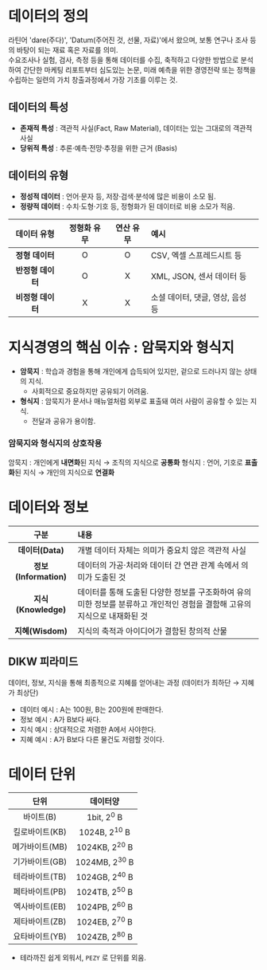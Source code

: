 # 데이터의 정의

라틴어 'dare(주다)', 'Datum(주어진 것, 선물, 자료)'에서 왔으며, 보통 연구나 조사 등의 바탕이 되는 재료 혹은 자료를 의미.   
수요조사나 실험, 검사, 측정 등을 통해 데이터를 수집, 축적하고 다양한 방법으로 분석하여 간단한 마케팅 리포트부터 심도있는 논문, 미래 예측을 위한 경영전략 또는 정책을 수립하는 일련의 가치 창출과정에서 가장 기초를 이루는 것.

## 데이터의 특성

- **존재적 특성** : 객관적 사실(Fact, Raw Material), 데이터는 있는 그대로의 객관적 사실
- **당위적 특성** : 추론·예측·전망·추정을 위한 근거 (Basis)

## 데이터의 유형

- **정성적 데이터** : 언어·문자 등, 저장·검색·분석에 많은 비용이 소모 됨.
- **정량적 데이터** : 수치·도형·기호 등, 정형화가 된 데이터로 비용 소모가 적음.

|   데이터 유형   | 정형화 유무 | 연산 유무 |예시                            |
|:---------------:|:-----------:|:---------:|:-------------------------------|
| **정형 데이터** |      O      |     O     |CSV, 엑셀 스프레드시트 등       |
|**반정형 데이터**|      O      |     X     |XML, JSON, 센서 데이터 등       |
|**비정형 데이터**|      X      |     X     |소셜 데이터, 댓글, 영상, 음성 등|

# 지식경영의 핵심 이슈 : 암묵지와 형식지

- **암묵지** : 학습과 경험을 통해 개인에게 습득되어 있지만, 겉으로 드러나지 않는 상태의 지식.
    - 사회적으로 중요하지만 공유되기 어려움.
- **형식지** : 암묵지가 문서나 매뉴얼처럼 외부로 표출돼 여러 사람이 공유할 수 있는 지식.
    - 전달과 공유가 용이함.

### 암묵지와 형식지의 상호작용
암묵지 : 개인에게 **내면화**된 지식 → 조직의 지식으로 **공통화**
형식지 : 언어, 기호로 **표출화**된 지식 → 개인의 지식으로 **연결화**

# 데이터와 정보

|         구분        |내용                                                                                                                     |
|:-------------------:|:------------------------------------------------------------------------------------------------------------------------|
|  **데이터(Data)**   |개별 데이터 자체는 의미가 중요치 않은 객관적 사실                                                                        |
|**정보(Information)**|데이터의 가공·처리와 데이터 간 연관 관계 속에서 의미가 도출된 것                                                         |
| **지식(Knowledge)** |데이터를 통해 도출된 다양한 정보를 구조화하여 유의미한 정보를 분류하고 개인적인 경험을 결함해 고유의 지식으로 내재화된 것|
|  **지혜(Wisdom)**   |지식의 축적과 아이디어가 결함된 창의적 산물                                                                              |

## DIKW 피라미드

데이터, 정보, 지식을 통해 최종적으로 지혜를 얻어내는 과정 (데이터가 최하단 → 지혜가 최상단)

- 데이터 예시 : A는 100원, B는 200원에 판매한다.
- 정보 예시 : A가 B보다 싸다.
- 지식 예시 : 상대적으로 저렴한 A에서 사야한다.
- 지혜 예시 : A가 B보다 다른 물건도 저렴할 것이다.

# 데이터 단위

|     단위     |     데이터양     |
|:------------:|:----------------:|
|  바이트(B)   | 1bit, $2^{0}$ B  |
|킬로바이트(KB)| 1024B, $2^{10}$ B|
|메가바이트(MB)|1024KB, $2^{20}$ B|
|기가바이트(GB)|1024MB, $2^{30}$ B|
|테라바이트(TB)|1024GB, $2^{40}$ B|
|페타바이트(PB)|1024TB, $2^{50}$ B|
|엑사바이트(EB)|1024PB, $2^{60}$ B|
|제타바이트(ZB)|1024EB, $2^{70}$ B|
|요타바이트(YB)|1024ZB, $2^{80}$ B|

- 테라까진 쉽게 외워서, `PEZY` 로 단위를 외움.